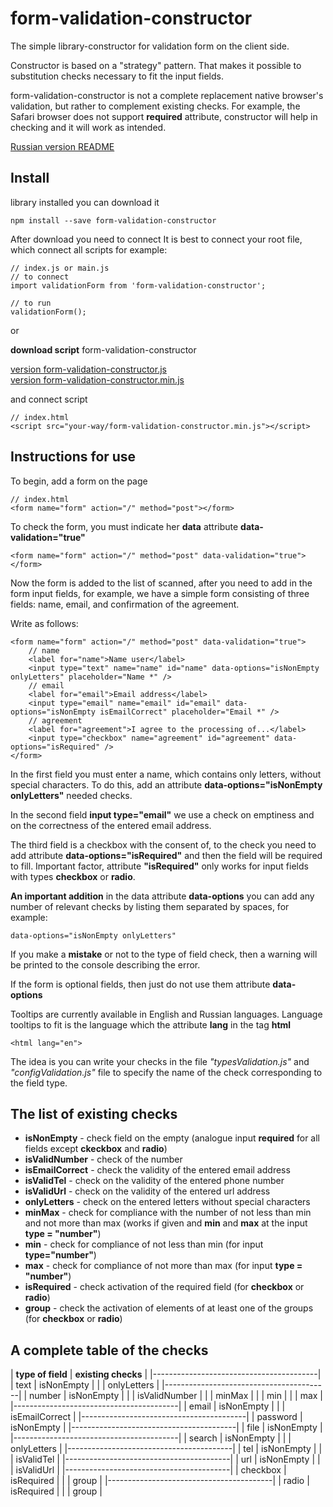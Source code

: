 # form-validation-constructor

The simple library-constructor for validation form on the client side.

Constructor is based on a "strategy" pattern. That makes it possible to
substitution checks necessary to fit the input fields.

form-validation-constructor is not a complete replacement native browser's validation, but rather to complement
existing checks. For example, the Safari browser does not support **required** attribute, constructor 
will help in checking and it will work as intended.

[Russian version README](https://github.com/alexeyvax/form-validation-constructor/blob/master/README_RU.md)

## Install

library installed you can download it

	npm install --save form-validation-constructor

After download you need to connect
It is best to connect your root file, which connect all scripts
for example:

	// index.js or main.js
	// to connect
	import validationForm from 'form-validation-constructor';
	
	// to run
	validationForm();

or 

**download script** form-validation-constructor

[version form-validation-constructor.js](https://github.com/alexeyvax/form-validation-constructor/blob/master/public/form-validation-constructor.js)
<br />
[version form-validation-constructor.min.js](https://github.com/alexeyvax/form-validation-constructor/blob/master/public/form-validation-constructor.min.js)

and connect script

	// index.html
	<script src="your-way/form-validation-constructor.min.js"></script>

## Instructions for use

To begin, add a form on the page

	// index.html
	<form name="form" action="/" method="post"></form>

To check the form, you must indicate her **data** attribute **data-validation="true"**

	<form name="form" action="/" method="post" data-validation="true"></form>

Now the form is added to the list of scanned, after you need to add in the form input fields, for example, 
we have a simple form consisting of three fields: name, email, and confirmation of the agreement.

Write as follows:

	<form name="form" action="/" method="post" data-validation="true">
		// name
		<label for="name">Name user</label>
		<input type="text" name="name" id="name" data-options="isNonEmpty onlyLetters" placeholder="Name *" />
		// email
		<label for="email">Email address</label>
		<input type="email" name="email" id="email" data-options="isNonEmpty isEmailCorrect" placeholder="Email *" />
		// agreement
		<label for="agreement">I agree to the processing of...</label>
		<input type="checkbox" name="agreement" id="agreement" data-options="isRequired" />
	</form>

In the first field you must enter a name, which contains only letters, without special characters. 
To do this, add an attribute **data-options="isNonEmpty onlyLetters"** needed checks.

In the second field **input type="email"** we use a check on emptiness and on the correctness of the entered email address.

The third field is a checkbox with the consent of, to the check you need to add attribute 
**data-options="isRequired"** and then the field will be required to fill. 
Important factor, attribute **"isRequired"** only works for input fields with types **checkbox** or **radio**.

**An important addition** in the data attribute **data-options** you can add any number of relevant
checks by listing them separated by spaces, for example:

	data-options="isNonEmpty onlyLetters"

If you make a **mistake** or not to the type of field check, then a warning will be printed to the console
describing the error.

If the form is optional fields, then just do not use them attribute **data-options**

Tooltips are currently available in English and Russian languages. Language tooltips to fit is the language which 
the attribute **lang** in the tag **html**

	<html lang="en">

The idea is you can write your checks in the file *"typesValidation.js"* 
and *"configValidation.js"* file to specify the name of the check corresponding to the field type.

## The list of existing checks

* **isNonEmpty** - check field on the empty (analogue input **required** for all fields except **ckeckbox** and **radio**)
* **isValidNumber** - check of the number
* **isEmailCorrect** - check the validity of the entered email address
* **isValidTel** - check on the validity of the entered phone number
* **isValidUrl** - check on the validity of the entered url address
* **onlyLetters** - check on the entered letters without special characters
* **minMax** - check for compliance with the number of not less than min and not more than max (works if given
			and **min** and **max** at the input **type = "number"**)
* **min** - check for compliance of not less than min (for input **type="number"**)
* **max** - check for compliance of not more than max (for input **type = "number"**)
* **isRequired** - check activation of the required field (for **checkbox** or **radio**)
* **group** - check the activation of elements of at least one of the groups (for **checkbox** or **radio**)

## A complete table of the checks

| **type of field** | **existing checks** |
|-----------------------------------------|
| text              | isNonEmpty          |
|                   | onlyLetters         |
|-----------------------------------------|
| number            | isNonEmpty          |
|                   | isValidNumber       |
|                   | minMax              |
|                   | min                 |
|                   | max                 |
|-----------------------------------------|
| email             | isNonEmpty          |
|                   | isEmailCorrect      |
|-----------------------------------------|
| password          | isNonEmpty          |
|-----------------------------------------|
| file              | isNonEmpty          |
|-----------------------------------------|
| search            | isNonEmpty          |
|                   | onlyLetters         |
|-----------------------------------------|
| tel               | isNonEmpty          |
|                   | isValidTel          |
|-----------------------------------------|
| url               | isNonEmpty          |
|                   | isValidUrl          |
|-----------------------------------------|
| checkbox          | isRequired          |
|                   | group               |
|-----------------------------------------|
| radio             | isRequired          |
|                   | group               |


